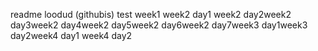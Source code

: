 readme loodud (githubis)
test week1
week2 day1
week2 day2week2 day3week2 day4week2 day5week2 day6week2 day7week3 day1week3 day2week4 day1
week4 day2

